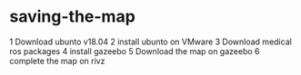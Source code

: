 # saving-the-map
1 Download ubunto v18.04
2 install ubunto on VMware
3 Download medical ros packages
4 install gazeebo
5 Download the map on gazeebo
6 complete the map on rivz

